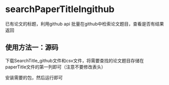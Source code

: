 # searchPaperTitleIngithub

已有论文的标题，利用github api 批量在github中检索论文题目，查看是否有结果返回

## 使用方法一：源码
下载SearchTitle_github文件和csv文件，将需要查找的论文题目存储在paperTitle文件的第一列即可（注意不要修改表头）

安装需要的包，然后运行即可


